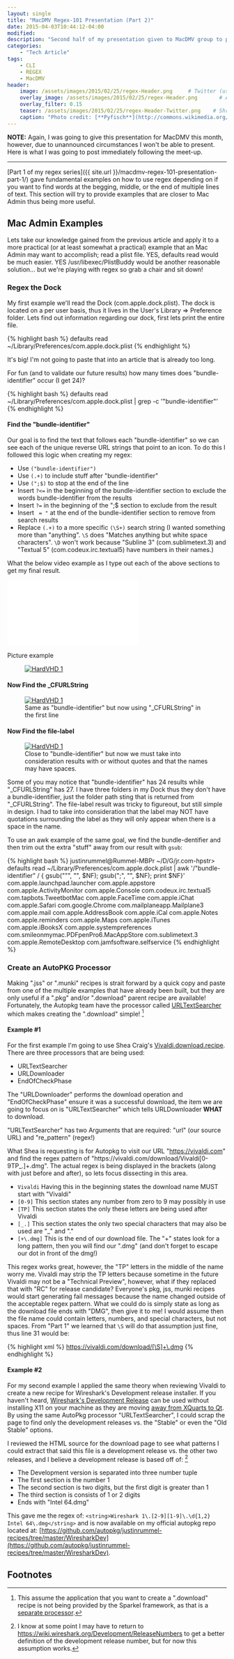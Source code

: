 ```yaml
---
layout: single
title: "MacDMV Regex-101 Presentation (Part 2)"
date: 2015-04-03T10:44:12-04:00
modified:
description: "Second half of my presentation given to MacDMV group to provide a fundamental understanding of regex"
categories:
    - "Tech Article"
tags:
    - CLI
    - REGEX
    - MacDMV
header:
    image: /assets/images/2015/02/25/regex-Header.png     # Twitter (use 'overlay_image')
    overlay_image: /assets/images/2015/02/25/regex-Header.png       # Article header at 2048x768
    overlay_filter: 0.15
    teaser: /assets/images/2015/02/25/regex-Header-Twitter.png    # Shrink image to 575 width
    caption: "Photo credit: [**Pyfisch**](http://commons.wikimedia.org/wiki/File:Pictogram_voting_regex.svg)"
---
```

**NOTE:** Again, I was going to give this presentation for MacDMV this month, however, due to unannounced circumstances I won't be able to present.  Here is what I was going to post immediately following the meet-up.

<hr />

[Part 1 of my regex series]({{ site.url }}/macdmv-regex-101-presentation-part-1/) gave fundamental examples on how to use regex depending on if you want to find words at the begging, middle, or the end of multiple lines of text.  This section will try to provide examples that are closer to Mac Admin thus being more useful.

Mac Admin Examples
---

Lets take our knowledge gained from the previous article and apply it to a more practical (or at least somewhat a practical) example that an Mac Admin may want to accomplish; read a plist file.  YES, defaults read would be much easier.  YES /usr/libexec/PlistBuddy would be another reasonable solution... but we're playing with regex so grab a chair and sit down!

### Regex the Dock
My first example we'll read the Dock (com.apple.dock.plist).  The dock is located on a per user basis, thus it lives in the User's Library => Preference folder.  Lets find out information regarding our dock, first lets print the entire file.

{% highlight bash %}
defaults read ~/Library/Preferences/com.apple.dock.plist
{% endhighlight %}

It's big!  I'm not going to paste that into an article that is already too long.

For fun (and to validate our future results) how many times does "bundle-identifier" occur (I get 24)?

{% highlight bash %}
defaults read ~/Library/Preferences/com.apple.dock.plist | grep -c '"bundle-identifier"'
{% endhighlight %}

#### Find the "bundle-identifier"
Our goal is to find the text that follows each "bundle-identifier" so we can see each of the unique reverse URL strings that point to an icon.  To do this I followed this logic when creating my regex:

- Use ```("bundle-identifier")```
- Use ```(.+)``` to include stuff after "bundle-identifier"
- Use ```(";$)``` to stop at the end of the line
- Insert ```?<=``` in the beginning of the bundle-identifier section to exclude the words bundle-identifier from the results
- Insert ```?=``` in the beginning of the ";$ section to exclude from the result
- Insert ``` = "``` at the end of the bundle-identifier section to remove from search results
- Replace ```(.+)``` to a more specific ```(\S+)``` search string (I wanted something more than "anything".  ```\S``` does "Matches anything but white space characters". ```\D``` won't work because "Subline 3" (com.sublimetext.3) and  "Textual 5" (com.codeux.irc.textual5) have numbers in their names.)

What the below video example as I type out each of the above sections to get my final result.

<div class="embed-container embed-container-16x9">
    <iframe src='//player.vimeo.com/video/120617299?portrait=0' frameborder='0' scrolling='no' allowtransparency webkitAllowFullScreen mozallowfullscreen allowFullScreen></iframe>
</div>


Picture example
<figure>
	<a href="{{ site.url }}/assets/images/2015/02/25/1-bundle-identifier.png"><img src="{{ site.url }}/assets/images/2015/02/25/1-bundle-identifier_800.png" alt="HardVHD 1"></a>
</figure>

#### Now Find the _CFURLString

<figure>
	<a href="{{ site.url }}/assets/images/2015/02/25/2-_CFURLString.png"><img src="{{ site.url }}/assets/images/2015/02/25/2-_CFURLString_800.png" alt="HardVHD 1"></a>
	<figcaption>Same as "bundle-identifier" but now using "_CFURLString" in the first line</figcaption>
</figure>

#### Now Find the file-label

<figure>
	<a href="{{ site.url }}/assets/images/2015/02/25/3-file-label.png"><img src="{{ site.url }}/assets/images/2015/02/25/3-file-label_800.png" alt="HardVHD 1"></a>
	<figcaption>Close to "bundle-identifier" but now we must take into consideration results with or without quotes and that the names may have spaces.</figcaption>
</figure>

Some of you may notice that "bundle-identifier" has 24 results while "_CFURLString" has 27.  I have three folders in my Dock thus they don't have a bundle-identifier, just the folder path sting that is returned from "_CFURLString".  The file-label result was tricky to figureout, but still simple in design.  I had to take into consideration that the label may NOT have quotations surrounding the label as they will only appear when there is a space in the name.

To use an awk example of the same goal, we find the bundle-dentifier and then trim out the extra "stuff" away from our result with ```gsub```:

{% highlight bash %}
justinrummel@Rummel-MBPr ~/D/G/jr.com-hpstr> defaults read ~/Library/Preferences/com.apple.dock.plist | awk '/"bundle-identifier" / { gsub("\"", "", $NF); gsub(";", "", $NF); print $NF}'
com.apple.launchpad.launcher
com.apple.appstore
com.apple.ActivityMonitor
com.apple.Console
com.codeux.irc.textual5
com.tapbots.TweetbotMac
com.apple.FaceTime
com.apple.iChat
com.apple.Safari
com.google.Chrome
com.mailplaneapp.Mailplane3
com.apple.mail
com.apple.AddressBook
com.apple.iCal
com.apple.Notes
com.apple.reminders
com.apple.Maps
com.apple.iTunes
com.apple.iBooksX
com.apple.systempreferences
com.smileonmymac.PDFpenPro6.MacAppStore
com.sublimetext.3
com.apple.RemoteDesktop
com.jamfsoftware.selfservice
{% endhighlight %}

### Create an AutoPKG Processor
Making ".jss" or ".munki" recipes is strait forward by a quick copy and paste from one of the multiple examples that have already been built, but they are only useful if a ".pkg" and/or ".download" parent recipe are available!  Fortunately, the Autopkg team have the processor called [URLTextSearcher][URLTextSearcher] which makes creating the ".download" simple! [^1]

#### Example #1
For the first example I'm going to use Shea Craig's [Vivaldi.download.recipe][Vivaldi.download.recipe].  There are three processors that are being used:

- URLTextSearcher
- URLDownloader
- EndOfCheckPhase

The "URLDownloader" performs the download operation and "EndOfCheckPhase" ensure it was a successful download, the item we are going to focus on is "URLTextSearcher" which tells URLDownloader **WHAT** to download.

"URLTextSearcher" has two Arguments that are required: "url" (our source URL) and "re_pattern" (regex!)

What Shea is requesting is for Autopkg to visit our URL "https://vivaldi.com" and find the regex pattern of "https://vivaldi\.com/download/Vivaldi[0-9TP_.]+\.dmg".  The actual regex is being displayed in the brackets (along with just before and after), so lets focus dissecting in this area.

- ```Vivaldi``` 	Having this in the beginning states the download name MUST start with "Vivaldi"
- ```[0-9]```  	This section states any number from zero to 9 may possibly in use
- ```[TP]```		This section states the only these letters are being used after Vivaldi
- ```[_.]```		This section states the only two special characters that may also be used are "_" and "."
- ```[+\.dmg]```	This is the end of our download file.  The "+" states look for a long pattern, then you will find our ".dmg" (and don't forget to escape our dot in front of the dmg!)

This regex works great, however, the "TP" letters in the middle of the name worry me. Vivaldi may strip the TP letters because sometime in the future Vivaldi may not be a "Technical Preview", however, what if they replaced that with "RC" for release candidate?  Everyone's pkg, jss, munki recipes would start generating fail messages because the name changed outside of the acceptable regex pattern.  What we could do is simply state as long as the download file ends with "DMG", then give it to me!  I would assume then the file name could contain letters, numbers, and special characters, but not spaces.  From "Part 1" we learned that ```\S``` will do that assumption just fine, thus line 31 would be:

{% highlight xml %}
<string>https://vivaldi.com/download/[\S]+\.dmg</string>
{% endhighlight %}

#### Example #2
For my second example I applied the same theory when reviewing Vivaldi to create a new recipe for Wireshark's Development release installer.  If you haven't heard, [Wireshark's Development Release](https://www.wireshark.org/download.html) can be used without installing X11 on your machine as they are moving [away from XQuarts to Qt][qt].  By using the same AutoPkg processor "URLTextSearcher", I could scrap the page to find only the development releases vs. the "Stable" or even the "Old Stable" options.

I reviewed the HTML source for the download page to see what patterns I could extract that said this file is a development release vs. the other two releases, and I believe a development release is based off of: [^2]

- The Development version is separated into three number tuple
- The first section is the number 1
- The second section is two digits, but the first digit is greater than 1
- The third section is consists of 1 or 2 digits
- Ends with "Intel 64.dmg"

This gave me the regex of: ```<string>Wireshark 1\.[2-9][1-9]\.\d{1,2} Intel 64\.dmg</string>``` and is now available on my official autopkg repo located at: [https://github.com/autopkg/justinrummel-recipes/tree/master/WiresharkDev](https://github.com/autopkg/justinrummel-recipes/tree/master/WiresharkDev).

Footnotes
---

[^1]: This assume the application that you want to create a ".download" recipe is not being provided by the Sparkel framework, as that is a <a href="https://github.com/autopkg/autopkg/wiki/Processor-SparkleUpdateInfoProvider">separate processor</a>.
[^2]: I know at some point I may have to return to <a href="https://wiki.wireshark.org/Development/ReleaseNumbers">https://wiki.wireshark.org/Development/ReleaseNumbers</a> to get a better definition of the development release number, but for now this assumption works.

[URLTextSearcher]: https://github.com/autopkg/autopkg/wiki/Processor-URLTextSearcher
[Vivaldi.download.recipe]: https://github.com/autopkg/sheagcraig-recipes/blob/master/Vivaldi/Vivaldi.download.recipe
[qt]: https://www.wireshark.org/news/20141007.html
